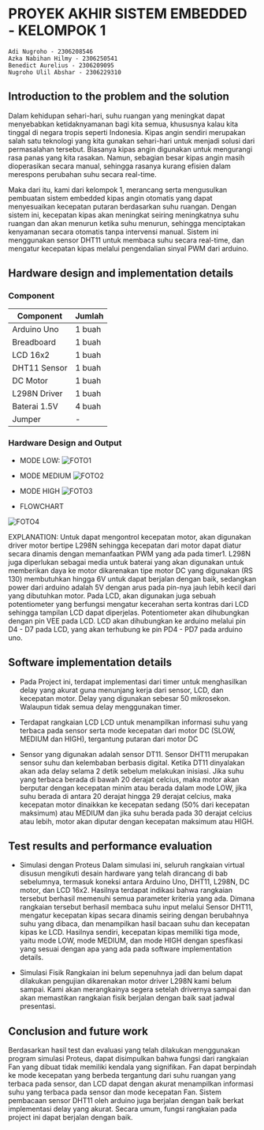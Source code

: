 # PROYEK AKHIR SISTEM EMBEDDED - KELOMPOK 1
```
Adi Nugroho - 2306208546
Azka Nabihan Hilmy - 2306250541
Benedict Aurelius - 2306209095
Nugroho Ulil Abshar - 2306229310
```
## Introduction to the problem and the solution
Dalam kehidupan sehari-hari, suhu ruangan yang meningkat dapat menyebabkan 
ketidaknyamanan bagi kita semua, khususnya kalau kita tinggal di negara tropis seperti 
Indonesia. Kipas angin sendiri merupakan salah satu teknologi yang kita gunakan 
sehari-hari untuk menjadi solusi dari permasalahan tersebut. Biasanya kipas angin 
digunakan untuk mengurangi rasa panas yang kita rasakan. Namun, sebagian besar kipas 
angin masih dioperasikan secara manual, sehingga rasanya kurang efisien dalam 
merespons perubahan suhu secara real-time.

Maka dari itu, kami dari kelompok 1, merancang serta mengusulkan pembuatan 
sistem embedded kipas angin otomatis yang dapat menyesuaikan kecepatan putaran 
berdasarkan suhu ruangan. Dengan sistem ini, kecepatan kipas akan meningkat seiring meningkatnya suhu 
ruangan dan akan menurun ketika suhu menurun, sehingga menciptakan kenyamanan 
secara otomatis tanpa intervensi manual. Sistem ini menggunakan sensor DHT11 untuk membaca suhu 
secara real-time, dan mengatur kecepatan kipas melalui pengendalian sinyal PWM dari 
arduino. 

## Hardware design and implementation details
### Component

| Component     | Jumlah |
|---------------|--------|
| Arduino Uno   | 1 buah |
| Breadboard    | 1 buah |
| LCD 16x2      | 1 buah |
| DHT11 Sensor  | 1 buah |
| DC Motor      | 1 buah |
| L298N Driver  | 1 buah |
| Baterai 1.5V  | 4 buah |
| Jumper        | -      |

### Hardware Design and Output 
- MODE LOW:
![FOTO1](https://imgur.com/MtjhUT2.png)

- MODE MEDIUM
![FOTO2](https://imgur.com/VAQMqEW.png)

- MODE HIGH
![FOTO3](https://imgur.com/kw66c3s.png)

- FLOWCHART

![FOTO4](https://imgur.com/BxqT6l8.png)

EXPLANATION:
Untuk dapat mengontrol kecepatan motor, akan digunakan driver motor bertipe 
L298N sehingga kecepatan dari motor dapat diatur secara dinamis dengan 
memanfaatkan PWM yang ada pada timer1. L298N juga diperlukan sebagai 
media untuk baterai yang akan digunakan untuk memberikan daya ke motor 
dikarenakan tipe motor DC yang digunakan (RS 130) membutuhkan hingga 6V 
untuk dapat berjalan dengan baik, sedangkan power dari arduino adalah 5V 
dengan arus pada pin-nya jauh lebih kecil dari yang dibutuhkan motor. 
Pada LCD, akan digunakan juga sebuah potentiometer yang berfungsi mengatur 
kecerahan serta kontras dari LCD sehingga tampilan LCD dapat diperjelas. 
Potentiometer akan dihubungkan dengan pin VEE pada LCD. LCD akan 
dihubungkan ke arduino melalui pin D4 - D7 pada LCD, yang akan terhubung ke 
pin PD4 - PD7 pada arduino uno.

## Software implementation details
- Pada Project ini, terdapat implementasi dari timer untuk menghasilkan delay yang 
akurat guna menunjang kerja dari sensor, LCD, dan kecepatan motor. Delay yang digunakan sebesar 50 mikrosekon. Walaupun tidak semua delay menggunakan timer.

- Terdapat rangkaian LCD LCD untuk menampilkan 
informasi suhu yang terbaca pada sensor serta mode kecepatan dari motor DC (SLOW, MEDIUM dan HIGH), tergantung putaran dari motor DC

- Sensor yang digunakan adalah sensor DT11. Sensor DHT11 merupakan sensor suhu dan 
kelembaban berbasis digital. Ketika DT11 dinyalakan akan ada delay selama 2 detik sebelum melakukan inisiasi. Jika suhu yang terbaca 
berada di bawah 20 derajat celcius, maka motor akan berputar dengan kecepatan 
minim atau berada dalam mode LOW, jika suhu berada di antara 20 derajat hingga 29 derajat celcius, maka 
kecepatan motor dinaikkan ke kecepatan sedang (50% dari kecepatan maksimum) atau MEDIUM
dan jika suhu berada pada 30 derajat celcius atau lebih, motor akan diputar 
dengan kecepatan maksimum atau HIGH.

## Test results and performance evaluation
- Simulasi dengan Proteus
Dalam simulasi ini, seluruh rangkaian virtual disusun mengikuti 
desain hardware yang telah dirancang di bab sebelumnya, termasuk koneksi 
antara Arduino Uno, DHT11, L298N, DC motor, dan LCD 16x2. Hasilnya terdapat indikasi bahwa rangkaian tersebut berhasil 
memenuhi semua parameter kriteria yang ada. Dimana rangkaian tersebut berhasil 
membaca suhu input melalui Sensor DHT11, mengatur kecepatan kipas secara dinamis 
seiring dengan berubahnya suhu yang dibaca, dan menampilkan hasil bacaan suhu dan 
kecepatan kipas ke LCD. Hasilnya sendiri, kecepatan kipas memiliki tiga mode, yaitu 
mode LOW, mode MEDIUM, dan mode HIGH dengan spesfikasi yang sesuai dengan apa yang ada pada software implementation details.

- Simulasi Fisik
Rangkaian ini belum sepenuhnya jadi dan belum dapat dilakukan 
pengujian dikarenakan motor driver L298N kami belum sampai. Kami akan 
merangkainya segera setelah drivernya sampai dan akan memastikan rangkaian 
fisik berjalan dengan baik saat jadwal presentasi. 

## Conclusion and future work
Berdasarkan hasil test dan evaluasi yang telah dilakukan menggunakan program simulasi 
Proteus, dapat disimpulkan bahwa fungsi dari rangkaian Fan yang dibuat tidak memiliki kendala 
yang signifikan. Fan dapat berpindah ke mode kecepatan yang berbeda tergantung dari suhu 
ruangan yang terbaca pada sensor, dan LCD dapat dengan akurat menampilkan informasi suhu 
yang terbaca pada sensor dan mode kecepatan Fan. Sistem pembacaan sensor DHT11 oleh 
arduino juga berjalan dengan baik berkat implementasi delay yang akurat. Secara umum, fungsi 
rangkaian pada project ini dapat berjalan dengan baik.